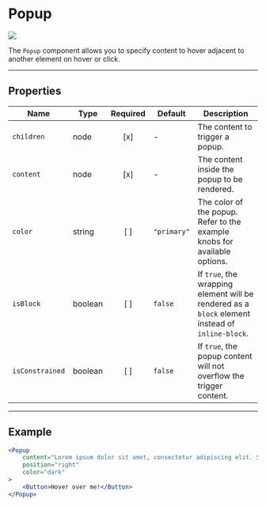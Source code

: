 # Popup

<!--<img src="https://img.shields.io/badge/status-deprecated-red.svg">-->
<!--<img src="https://img.shields.io/badge/status-in_development-yellow.svg">-->
<img src="https://img.shields.io/badge/status-stable-green.svg">

The `Popup` component allows you to specify content to hover adjacent to another element on hover or click.

---

## Properties
Name | Type | Required | Default | Description
--- | --- |:---:| --- | ---
`children` | node | [x] | - | The content to trigger a popup.
`content` | node | [x] | - | The content inside the popup to be rendered.
`color` | string | [ ] | `"primary"` | The color of the popup. Refer to the example knobs for available options.
`isBlock` | boolean | [ ] | `false` | If `true`, the wrapping element will be rendered as a `block` element instead of `inline-block`.
`isConstrained` | boolean | [ ] | `false` | If `true`, the popup content will not overflow the trigger content.

---

## Example
```jsx
<Popup
    content="Lorem ipsum dolor sit amet, consectetur adipiscing elit. Sed eu ante hendrerit, imperdiet lectus in, egestas nulla."
    position="right"
    color="dark"
>
    <Button>Hover over me!</Button>
</Popup>
```
